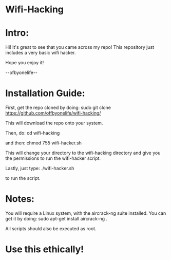 # Wifi-Hacking

# Intro:

Hi! It's great to see that you came across my repo! This repository just includes a very basic wifi hacker. 

Hope you enjoy it!

--ofbyonelife--

# Installation Guide:

First, get the repo cloned by doing: sudo git clone https://github.com/offbyonelife/wifi-hacking/

This will download the repo onto your system.

Then, do: cd wifi-hacking

and then: chmod 755 wifi-hacker.sh

This will change your directory to the wifi-hacking directory and give you the permissions to run the wifi-hacker script.

Lastly, just type: ./wifi-hacker.sh

to run the script.

# Notes:

You will require a Linux system, with the aircrack-ng suite installed. You can get it by doing: sudo apt-get install aircrack-ng .

All scripts should also be executed as root.

# Use this ethically!
